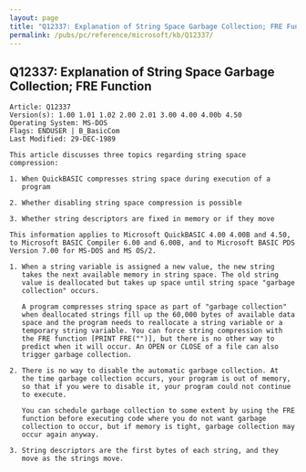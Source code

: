 ```yaml
---
layout: page
title: "Q12337: Explanation of String Space Garbage Collection; FRE Function"
permalink: /pubs/pc/reference/microsoft/kb/Q12337/
---
```


## Q12337: Explanation of String Space Garbage Collection; FRE Function

	Article: Q12337
	Version(s): 1.00 1.01 1.02 2.00 2.01 3.00 4.00 4.00b 4.50
	Operating System: MS-DOS
	Flags: ENDUSER | B_BasicCom
	Last Modified: 29-DEC-1989
	
	This article discusses three topics regarding string space
	compression:
	
	1. When QuickBASIC compresses string space during execution of a
	   program
	
	2. Whether disabling string space compression is possible
	
	3. Whether string descriptors are fixed in memory or if they move
	
	This information applies to Microsoft QuickBASIC 4.00 4.00B and 4.50,
	to Microsoft BASIC Compiler 6.00 and 6.00B, and to Microsoft BASIC PDS
	Version 7.00 for MS-DOS and MS OS/2.
	
	1. When a string variable is assigned a new value, the new string
	   takes the next available memory in string space. The old string
	   value is deallocated but takes up space until string space "garbage
	   collection" occurs.
	
	   A program compresses string space as part of "garbage collection"
	   when deallocated strings fill up the 60,000 bytes of available data
	   space and the program needs to reallocate a string variable or a
	   temporary string variable. You can force string compression with
	   the FRE function [PRINT FRE("")], but there is no other way to
	   predict when it will occur. An OPEN or CLOSE of a file can also
	   trigger garbage collection.
	
	2. There is no way to disable the automatic garbage collection. At
	   the time garbage collection occurs, your program is out of memory,
	   so that if you were to disable it, your program could not continue
	   to execute.
	
	   You can schedule garbage collection to some extent by using the FRE
	   function before executing code where you do not want garbage
	   collection to occur, but if memory is tight, garbage collection may
	   occur again anyway.
	
	3. String descriptors are the first bytes of each string, and they
	   move as the strings move.
